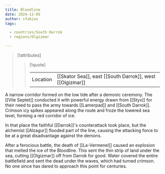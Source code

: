 ```yaml
---
title: Bloodline
date: 2024-11-05
author: sfakias
tags:

  - countries/South Darrok
  - regions/Olgizmar

---
```

> [!attributes]
> 
> > [!quote]
> >
> > | | |
> > | --- | --- |
> > | Location | [[Skator Sea]], east [[South Darrok]], west [[Olgizmar]] |

A narrow corridor formed on the low tide after a demonic ceremony. The [[Vile Septet]] conducted it with powerful energy drawn from [[Styx]] for their need to pass the army towards [[Lamerpad]] and [[South Darrok]]. Crimson icy spikes appeared along the route and froze the lowered sea level, forming a red corridor of ice.

In that place the faithful [[Darrok]]'s counterattack took place, but the alchemist [[Alzagur]] flooded part of the line, causing the attacking force to be at a great disadvantage against the demons.

After a ferocious battle, the death of [[La-Vermenel]] caused an explosion that melted the ice of the Bloodline. This sent the thin strip of land under the sea, cutting [[Olgizmar]] off from Darrok for good. Water covered the entire battlefield and sent the dead under the waves, which had turned crimson. No one since has dared to approach this point for centuries.